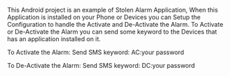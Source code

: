 This Android project is an example of Stolen Alarm Application, When this Application is installed on your Phone or Devices
you can Setup the Configuration to handle the Activate and De-Activate the Alarm. To Activate or De-Activate the Alarm you can send some keyword to the Devices
that has an application installed on it.

To Activate the Alarm:
  Send SMS keyword:   AC:your password
  
To De-Activate the Alarm:
  Send SMS keyword:   DC:your password
